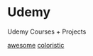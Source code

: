 # Udemy
Udemy Courses + Projects

[awesome](http://htmlpreview.github.io/?https://github.com/SonyaMoisset/Udemy/blob/master/awesome/index.html)
[coloristic](http://htmlpreview.github.io/?https://github.com/SonyaMoisset/Udemy/blob/master/awesome/index.html)
